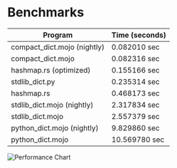 # Benchmarks

| Program | Time (seconds) |
|---------|----------------|
| compact_dict.mojo (nightly) | 0.082010 sec |
| compact_dict.mojo | 0.082316 sec |
| hashmap.rs (optimized) | 0.155166 sec |
| stdlib_dict.py | 0.235314 sec |
| hashmap.rs | 0.468173 sec |
| stdlib_dict.mojo (nightly) | 2.317834 sec |
| stdlib_dict.mojo | 2.557379 sec |
| python_dict.mojo (nightly) | 9.829860 sec |
| python_dict.mojo | 10.569780 sec |

![Performance Chart](benchmark.png)
